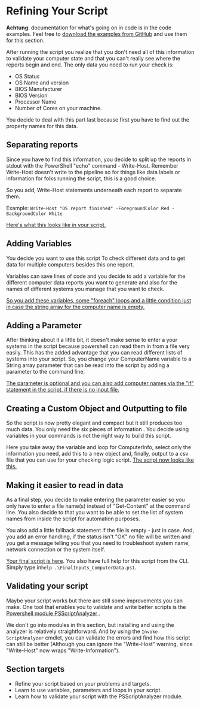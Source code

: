 # Refining Your Script

**Achtung**: documentation for what's going on in code is in the code examples. Feel free to [download the examples from GitHub](https://github.com/SSpeights/PowerShellGuide) and use them for this section.

After running the script you realize that you don't need all of this information to validate your computer state and that you can't really see where the reports begin and end. The only data you need to run your check is:

* OS Status
* OS Name and version
* BIOS Manufacturer
* BIOS Version
* Processor Name
* Number of Cores on your machine.

You decide to deal with this part last because first you have to find out the property names for this data.

## Separating reports

Since you have to find this information, you decide to split up the reports in stdout with the PowerShell "echo" command - Write-Host. Remember Write-Host doesn't write to the pipeline so for things like data labels or information for folks running the script, this is a good choice.

So you add, Write-Host statements underneath each report to separate them.

Example: `Write-Host "OS report finished" -ForegroundColor Red -BackgroundColor White`

[Here's what this looks like in your script.](/Examples/SplitReports-ComputerIData.ps1)

## Adding Variables

You decide you want to use this script To check different data and to get data for multiple computers besides this one report.

Variables can save lines of code and you decide to add a variable for the different computer data reports you want to generate and also for the names of different systems you manage that you want to check.

[So you add these variables, some "foreach" loops and a little condition just in case the string array for the computer name is empty.](/Examples/AddVariable_ComputerData.ps1)

## Adding a Parameter

After thinking about it a little bit, it doesn't make sense to enter a your systems in the script because powershell can read them in from a file very easily. This has the added advantage that you can read different lists of systems into your script. So, you change your ComputerName variable to a String array parameter that can be read into the script by adding a parameter to the command line.

[The parameter is optional and you can also add computer names via the "if" statement in the script, if there is no input file.](/Examples/AddParameter1_ComputerInformation.ps1)

## Creating a Custom Object and Outputting to file

So the script is now pretty elegant and compact but it still produces too much data. You only need the six pieces of information . You decide using variables in your commands is not the right way to build this script.

Here you take away the variable and loop for ComputerInfo, select only the information you need, add this to a new object and, finally, output to a csv file that you can use for your checking logic script. [The script now looks like this.](/Examples/CreateObject-OutputToFile_ComputerData.ps1)

## Making it easier to read in data

As a final step, you decide to make entering the parameter easier so you only have to enter a file name\(s\) instead of "Get-Content" at the command line. You also decide to that you want to be able to set the list of system names from inside the script for automation purposes.

You also add a little fallback statement if the file is empty - just in case. And, you add an error handling, if the status isn't "OK" no file will be written and you get a message telling you that you need to troubleshoot system name, network connection or the system itself.

[Your final script is here](/Examples/FinalInputs_ComputerData.ps1). You also have full help for this script from the CLI. Simply type in`help .\FinalInputs_ComputerData.ps1`.

## Validating your script

Maybe your script works but there are still some improvements you can make. One tool that enables you to validate and write better scripts is the [Powershell module PSScriptAnalyzer ](https://www.powershellgallery.com/packages/PSScriptAnalyzer/).

We don't go into modules in this section, but installing and using the analyzer is relatively straightforward. And by using the `Invoke-ScriptAnalyzer` cmdlet, you can validate the errors and find how this script can still be better \(Although you can ignore the "Write-Host" warning, since "Write-Host" now wraps "Write-Information"\).

## Section targets

* Refine your script based on your problems and targets.
* Learn to use variables, parameters and loops in your script.
* Learn how to validate your script with the PSScriptAnalyzer module.



